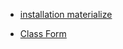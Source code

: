 - [installation materialize](https://github.com/ItsFaresse/Laravel-Materialize/blob/master/Mater.md)

- [Class Form](https://laravelcollective.com/docs/5.4/html)
